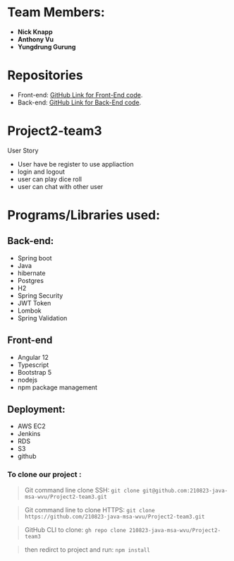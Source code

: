 # Team Members:

- **Nick Knapp**
- **Anthony Vu**
- **Yungdrung Gurung**

# Repositories
- Front-end: [GitHub Link for Front-End code](https://github.com/210823-java-msa-wvu/Project2-team3/tree/main/front-end/p2).
- Back-end: [GitHub Link for Back-End code](https://github.com/210823-java-msa-wvu/Project2-team3/tree/main/Back-end/p2).

# Project2-team3
User Story
- User have be register to use appliaction
- login and logout
- user can play dice roll
- user can chat with other user

# Programs/Libraries used:
## Back-end:
  - Spring boot
  - Java
  - hibernate
  - Postgres
  - H2
  - Spring Security
  - JWT Token 
  - Lombok
  - Spring Validation

## Front-end
  - Angular 12
  - Typescript
  - Bootstrap 5
  - nodejs
  - npm package management

## Deployment:
  - AWS EC2
  - Jenkins
  - RDS
  - S3
  - github

### To clone our project :
  > Git command line clone SSH:
    ```git clone git@github.com:210823-java-msa-wvu/Project2-team3.git```
    
  > Git command line to clone HTTPS:
    ```git clone https://github.com/210823-java-msa-wvu/Project2-team3.git ```
    
  > GitHub CLI to clone:
    ``` gh repo clone 210823-java-msa-wvu/Project2-team3 ```
    
  > then redirct to project and run:
  ``` npm install ```
  
 
